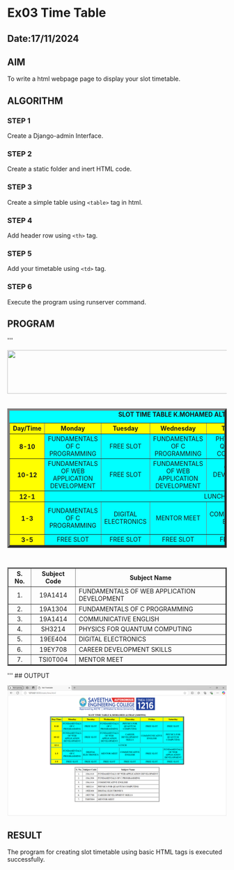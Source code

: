 # Ex03 Time Table
## Date:17/11/2024

## AIM
To write a html webpage page to display your slot timetable.

## ALGORITHM
### STEP 1
Create a Django-admin Interface.

### STEP 2
Create a static folder and inert HTML code.

### STEP 3
Create a simple table using ```<table>``` tag in html.

### STEP 4
Add header row using ```<th>``` tag.

### STEP 5
Add your timetable using ```<td>``` tag.

### STEP 6
Execute the program using runserver command.

## PROGRAM
'''
<html>
<head> 
<title>Slot Timetable</title> 
</head> 
<body> 
<center> 
<img src="logo.png" height="100" width="548">
</center> 
<br> 
<table align="center" width="540" cellspacing="2" cellpadding="4" border="5" bgcolor="cyan"> 
<caption><b>SLOT TIME TABLE K.MOHAMED ALTHAF (24005994)</b></caption> 
<tr align="center"> 
<th bgcolor="yellow">Day/Time</th> 
<th bgcolor="yellow">Monday</th> 
<th bgcolor="yellow">Tuesday</th> 
<th bgcolor="yellow">Wednesday</th> 
<th bgcolor="yellow">Thursday</th>
<th bgcolor="yellow">Friday</th> 
<th bgcolor="yellow">Saturday</th>
</tr> 
<tr align="center"> 
<th bgcolor="yellow">8-10</th> 
<td>FUNDAMENTALS OF C PROGRAMMING</td> 
<td>FREE SLOT</td> 
<td>FUNDAMENTALS OF C PROGRAMMING</td> 
<td>PHYSICS FOR QUANTUM COMPUTING</td> 
<td>FREE SLOT</td>
<td>FREE SLOT</td>
</tr> 
<tr align="center"> 
<th bgcolor="yellow">10-12</th> 
<td>FUNDAMENTALS OF WEB APPLICATION DEVELOPMENT</td> 
<td>FREE SLOT</td> 
<td>FUNDAMENTALS OF WEB APPLICATION DEVELOPMENT</td> 
<td>CAREER DEVELOPMENT SKILLS</td> 
<td>COMMNUNICATIVE ENGLISH</td>
<td>PHYSICS FOR QUANTUM COMPUTING</td> 
</tr> 
<tr> 
<th bgcolor="yellow">12-1</th>
<td colspan="6" align="center">LUNCH</td> 
</tr> 
<tr align="center"> 
<th bgcolor="yellow">1-3</th> 
<td>FUNDAMENTALS OF C PROGRAMMING</td> 
<td>DIGITAL ELECTRONICS</td> 
<td>MENTOR MEET</td> 
<td>COMMUNICATIVE ENGLISH</td> 
<td>FREE SLOT</td> 
<td>FUNDAMENTALS OF WEB APPLICATION DEVELOPMENT</td>
</tr> 
<tr align="center"> 
<th bgcolor="yellow">3-5</th> 
<td>FREE SLOT</td> 
<td>FREE SLOT</td> 
<td>FREE SLOT</td>
<td>FREE SLOT</td> 
<td>FREE SLOT</td>
<td>FREE SLOT</td> 
</tr> 
</table> 
<br> 
<table align="center" cellspacing="2" cellpadding="4" border="2"> 
<tr align="center"> 
<th>S. No.</th>
<th>Subject Code</th> 
<th>Subject Name</th> 
</tr> 
<tr> 
<td align="center">1.</td> 
<td align="center">19A1414</td> 
<td>FUNDAMENTALS OF WEB APPLICATION DEVELOPMENT</td> 
</tr> 
<tr> 
<td align="center">2.</td> 
<td align="center">19A1304</td> 
<td>FUNDAMENTALS OF C PROGRAMMING</td> 
</tr> 
<tr> 
<td align="center">3.</td> 
<td align="center">19A1414</td> 
<td>COMMUNICATIVE ENGLISH</td> 
</tr>
<tr> 
<td align="center">4.</td> 
<td align="center">SH3214</td> 
<td>PHYSICS FOR QUANTUM COMPUTING</td> 
</tr> 
<tr> 
<td align="center">5.</td> 
<td align="center">19EE404</td> 
<td>DIGITAL ELECTRONICS</td> 
</tr> 
<tr> 
<td align="center">6.</td> 
<td align="center">19EY708</td> 
<td>CAREER DEVELOPMENT SKILLS</td> 
</tr> 
<tr> 
<td align="center">7.</td> 
<td align="center">TSI0T004</td> 
<td>MENTOR MEET</td> 
</tr> 
</table> 
</body> 
</html>
'''
## OUTPUT

![alt text](<Screenshot 2024-11-17 160500.png>)

## RESULT
The program for creating slot timetable using basic HTML tags is executed successfully.
